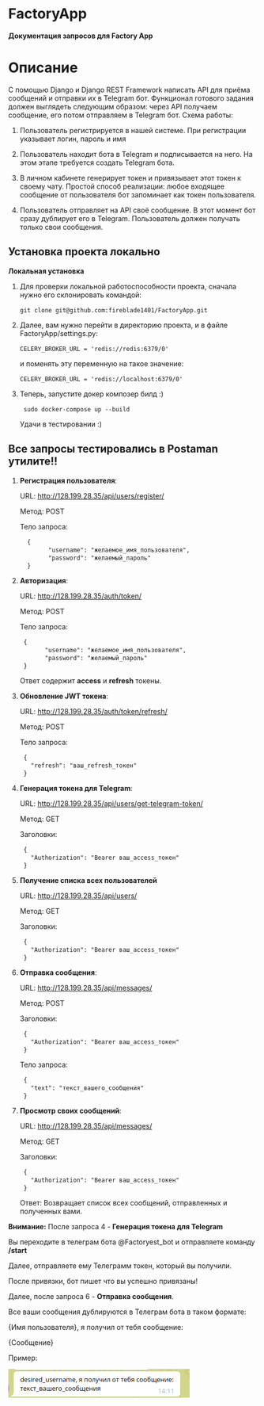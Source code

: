 # FactoryApp
**Документация запросов для Factory App**

# **Описание**

С помощью Django и Django REST Framework написать API для приёма сообщений и
отправки их в Telegram бот.
Функционал готового задания должен выглядеть следующим образом: через API
получаем сообщение, его потом отправляем в Telegram бот.
Схема работы:

1. Пользователь регистрируется в нашей системе. При регистрации указывает
логин, пароль и имя

2. Пользователь находит бота в Telegram и подписывается на него. На этом этапе
требуется создать Telegram бота.

3. В личном кабинете генерирует токен и привязывает этот токен к своему чату.
Простой способ реализации: любое входящее сообщение от пользователя бот
запоминает как токен пользователя.

4. Пользователь отправляет на API своё сообщение. В этот момент бот сразу
дублирует его в Telegram. Пользователь должен получать только свои
сообщения.

## **Установка проекта локально**

**Локальная установка**

1. Для проверки локальной работоспособности проекта, сначала нужно его склонировать командой:
   ```
   git clone git@github.com:fireblade1401/FactoryApp.git
   ```
2. Далее, вам нужно перейти в директорию проекта, и в файле FactoryApp/settings.py:
   ```
   CELERY_BROKER_URL = 'redis://redis:6379/0'
   ```
   и поменять эту переменную на такое значение:
   ```
   CELERY_BROKER_URL = 'redis://localhost:6379/0'
   ```

3. Теперь, запустите докер композер билд :)   

   ```
    sudo docker-compose up --build
   ```

   Удачи в тестировании :)

## **Все запросы тестировались в Postaman утилите!!**

1. **Регистрация пользователя**:

      URL: http://128.199.28.35/api/users/register/
    
      Метод: POST
    
      Тело запроса:

    ```
      {
            "username": "желаемое_имя_пользователя",
            "password": "желаемый_пароль"
      }
    ```

2. **Авторизация**:

   URL: http://128.199.28.35/auth/token/

   Метод: POST

   Тело запроса:

    ```
     {
           "username": "желаемое_имя_пользователя",
           "password": "желаемый_пароль"
     }
    ```
    Ответ содержит **access** и **refresh** токены.

3. **Обновление JWT токена**:
    
   URL: http://128.199.28.35/auth/token/refresh/

   Метод: POST

   Тело запроса:

   ```
    {
      "refresh": "ваш_refresh_токен"
    }
   ```
   
4. **Генерация токена для Telegram**:

   URL: http://128.199.28.35/api/users/get-telegram-token/

   Метод: GET

   Заголовки:

   ```
    {
      "Authorization": "Bearer ваш_access_токен"
    }
   ```
   
5. **Получение списка всех пользователей**

   URL: http://128.199.28.35/api/users/

   Метод: GET

   Заголовки:

   ```
    {
      "Authorization": "Bearer ваш_access_токен"
    }
   ```
   
6. **Отправка сообщения**:

   URL: http://128.199.28.35/api/messages/

   Метод: POST

   Заголовки:

   ```
    {
      "Authorization": "Bearer ваш_access_токен"
    }
   ```
   
   Тело запроса:

   ```
    {
      "text": "текст_вашего_сообщения"
    }
   ```
    
7. **Просмотр своих сообщений**:

   URL: http://128.199.28.35/api/messages/

   Метод: GET

   Заголовки:

   ```
    {
      "Authorization": "Bearer ваш_access_токен"
    }
   ```
   Ответ: Возвращает список всех сообщений, отправленных и полученных вами.


**Внимание:** После запроса 4 - **Генерация токена для Telegram**

Вы переходите в телеграм бота @Factoryest_bot и отправляете команду **/start**

Далее, отправляете ему Телеграмм токен, который вы получили.

После привязки, бот пишет что вы успешно привязаны!

Далее, после запроса 6 - **Отправка сообщения**. 

Все ваши сообщения дублируются в Телеграм бота в таком формате:



{Имя пользователя}, я получил от тебя сообщение:

{Сообщение}

Пример:

![img.png](img.png)
